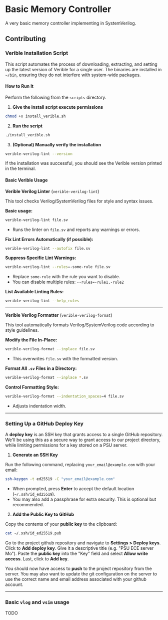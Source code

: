 # Basic Memory Controller

A very basic memory controller implementing in SystemVerilog.

## Contributing

### Verible Installation Script

This script automates the process of downloading, extracting, and setting up the latest version of Verible for a single user. The binaries are installed in `~/bin`, ensuring they do not interfere with system-wide packages.

#### **How to Run It**

Perform the following from the `scripts` directory.

1. **Give the install script execute permissions**
```bash
chmod +x install_verible.sh
```

2. **Run the script**
```bash
./install_verible.sh
```

3. **(Optional) Manually verify the installation**
```bash
verible-verilog-lint --version
```

If the installation was successful, you should see the Verible version printed in the terminal.

#### **Basic Verible Usage**

**Verible Verilog Linter** (`verible-verilog-lint`)

This tool checks Verilog/SystemVerilog files for style and syntax issues.

**Basic usage:**

```bash
verible-verilog-lint file.sv
```
- Runs the linter on `file.sv` and reports any warnings or errors.

**Fix Lint Errors Automatically (if possible):**

```bash
verible-verilog-lint --autofix file.sv
```

**Suppress Specific Lint Warnings:**

```bash
verible-verilog-lint --rules=-some-rule file.sv
```
- Replace `some-rule` with the rule you want to disable.
- You can disable multiple rules: `--rules=-rule1,-rule2`

**List Available Linting Rules:**

```bash
verible-verilog-lint --help_rules
```
_____________

**Verible Verilog Formatter** (`verible-verilog-format`)

This tool automatically formats Verilog/SystemVerilog code according to style guidelines.

**Modify the File In-Place:**

```bash
verible-verilog-format --inplace file.sv
```
- This overwrites `file.sv` with the formatted version.


**Format All `.sv` Files in a Directory:**

```bash
verible-verilog-format --inplace *.sv
```

**Control Formatting Style:**

```bash
verible-verilog-format --indentation_spaces=4 file.sv
```
- Adjusts indentation width.

______________


### Setting Up a GitHub Deploy Key

A **deploy key** is an SSH key that grants access to a single GitHub repository. We'll be using this as a secure way to grant access to our project directory, while limiting permissions for a key stored on a PSU server.

1. **Generate an SSH Key**

Run the following command, replacing `your_email@example.com` with your email:

```bash
ssh-keygen -t ed25519 -C "your_email@example.com"
```
- When prompted, press **Enter** to accept the default location (`~/.ssh/id_ed25519`).
- You may also add a passphrase for extra security. This is optional but recommended.


2. **Add the Public Key to GitHub**

Copy the contents of your **public key** to the clipboard:

```bash
cat ~/.ssh/id_ed25519.pub
```

Go to the project github repository and navigate to **Settings > Deploy keys**. Click to **Add deploy key**. Give it a descriptive title (e.g. "PSU ECE server Mo"). Paste the **public key** into the "Key" field and select **Allow write access**. Last, click to **Add key**.

You should now have access to **push** to the project repository from the server. You may also want to update the git configuration on the server to use the correct name and email address associated with your github account.

_________________

### Basic `vlog` and `vsim` usage

TODO
